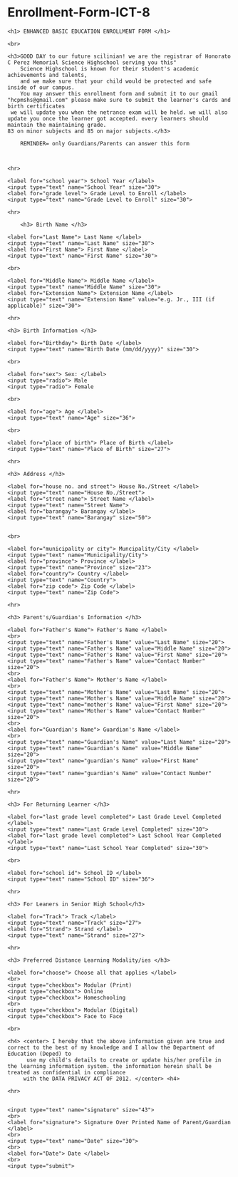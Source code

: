 # Enrollment-Form-ICT-8

<!DOCTYPE html>
<html lang="en">
<head>
    <meta charset="UTF-8">
    <meta name="viewport" content="width=device-width, initial-scale=1.0">
    <title> Enrollment Form to HCPSMSHS </title>
</head>
<body>
    <form action="mailto:reyanalejandro88@gmail.com" method="post">

    <h1> ENHANCED BASIC EDUCATION ENROLLMENT FORM </h1>

    <br>

    <h3>GOOD DAY to our future scilinian! we are the registrar of Honorato C Perez Memorial Science Highschool serving you this"
        Science Highschool is known for their student's academic achievements and talents,
        and we make sure that your child would be protected and safe inside of our campus.
        You may answer this enrollment form and submit it to our gmail "hcpmshs@gmail.com" please make sure to submit the learner's cards and birth certificates
     we will update you when the netrance exam will be held. we will also update you once the learner got accepted. every learners should maintain the maintaining grade.
    83 on minor subjects and 85 on major subjects.</h3>

        REMINDER= only Guardians/Parents can answer this form



    <hr>

    <label for="school year"> School Year </label>
    <input type="text" name="School Year" size="30">
    <label for="grade level"> Grade Level to Enroll </label>
    <input type="text" name="Grade Level to Enroll" size="30">

    <hr>

        <h3> Birth Name </h3>

    <label for="Last Name"> Last Name </label>
    <input type="text" name="Last Name" size="30">
    <label for="First Name"> First Name </label>
    <input type="text" name="First Name" size="30">

    <br>

    <label for="Middle Name"> Middle Name </label>
    <input type="text" name="Middle Name" size="30">
    <label for="Extension Name"> Extension Name </label>
    <input type="text" name="Extension Name" value="e.g. Jr., III (if applicable)" size="30">

    <hr>

    <h3> Birth Information </h3>

    <label for="Birthday"> Birth Date </label>
    <input type="text" name="Birth Date (mm/dd/yyyy)" size="30">

    <br>

    <label for="sex"> Sex: </label>
    <input type="radio"> Male
    <input type="radio"> Female

    <br>

    <label for="age"> Age </label>
    <input type="text" name="Age" size="36">

    <br> 

    <label for="place of birth"> Place of Birth </label>
    <input type="text" name="Place of Birth" size="27">

    <hr>

    <h3> Address </h3>

    <label for="house no. and street"> House No./Street </label>
    <input type="text" name="House No./Street">
    <label for="street name"> Street Name </label>
    <input type="text" name="Street Name">
    <label for="barangay"> Barangay </label>
    <input type="text" name="Barangay" size="50">


    <br>

    <label for="municipality or city"> Muncipality/City </label>
    <input type="text" name="Municipality/City">
    <label for="province"> Province </label>
    <input type="text" name="Province" size="23">
    <label for="country"> Country </label>
    <input type="text" name="Country">
    <label for="zip code"> Zip Code </label>
    <input type="text" name="Zip Code">

    <hr>

    <h3> Parent's/Guardian's Information </h3>

    <label for="Father's Name"> Father's Name </label>
    <br>
    <input type="text" name="Father's Name" value="Last Name" size="20">
    <input type="text" name="Father's Name" value="Middle Name" size="20">
    <input type="text" name="Father's Name" value="First Name" size="20">
    <input type="text" name="Father's Name" value="Contact Number" size="20">
    <br>
    <label for="Father's Name"> Mother's Name </label>
    <br>
    <input type="text" name="Mother's Name" value="Last Name" size="20">
    <input type="text" name="Mother's Name" value="Middle Name" size="20">
    <input type="text" name="mother's Name" value="First Name" size="20">
    <input type="text" name="Mother's Name" value="Contact Number" size="20">
    <br>
    <label for="Guardian's Name"> Guardian's Name </label>
    <br>
    <input type="text" name="Guardian's Name" value="Last Name" size="20">
    <input type="text" name="Guardian's Name" value="Middle Name" size="20">
    <input type="text" name="guardian's Name" value="First Name" size="20">
    <input type="text" name="guardian's Name" value="Contact Number" size="20">

    <hr>

    <h3> For Returning Learner </h3>

    <label for="last grade level completed"> Last Grade Level Completed </label>
    <input type="text" name="Last Grade Level Completed" size="30">
    <label for="last grade level completed"> Last School Year Completed </label>
    <input type="text" name="Last School Year Completed" size="30">

    <br>

    <label for="school id"> School ID </label>
    <input type="text" name="School ID" size="36">

    <hr>
    
    <h3> For Leaners in Senior High School</h3>

    <label for="Track"> Track </label>
    <input type="text" name="Track" size="27">
    <label for="Strand"> Strand </label>
    <input type="text" name="Strand" size="27">

    <hr>

    <h3> Preferred Distance Learning Modality/ies </h3>

    <label for="choose"> Choose all that applies </label>
    <br>
    <input type="checkbox"> Modular (Print)
    <input type="checkbox"> Online
    <input type="checkbox"> Homeschooling
    <br>
    <input type="checkbox"> Modular (Digital)
    <input type="checkbox"> Face to Face

    <br>

    <h4> <center> I hereby that the above information given are true and correct to the best of my knowledge and I allow the Department of Education (Deped) to
          use my child's details to create or update his/her profile in the learning information system. the information herein shall be treated as confidential in compliance
         with the DATA PRIVACY ACT OF 2012. </center> <h4>

    <hr>

    
    <input type="text" name="signature" size="43">
    <br>
    <label for="signature"> Signature Over Printed Name of Parent/Guardian </label>
    <br>
    <input type="text" name="Date" size="30">
    <br>
    <label for="Date"> Date </label>
    <br>
    <input type="submit">
    
</body>
</html>
